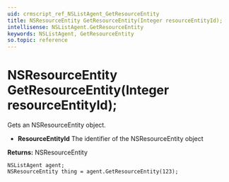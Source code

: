 ```yaml
---
uid: crmscript_ref_NSListAgent_GetResourceEntity
title: NSResourceEntity GetResourceEntity(Integer resourceEntityId);
intellisense: NSListAgent.GetResourceEntity
keywords: NSListAgent, GetResourceEntity
so.topic: reference
---
```


# NSResourceEntity GetResourceEntity(Integer resourceEntityId);

Gets an NSResourceEntity object.

* **ResourceEntityId** The identifier of the NSResourceEntity object

**Returns:** NSResourceEntity

```crmscript
NSListAgent agent;
NSResourceEntity thing = agent.GetResourceEntity(123);
```

